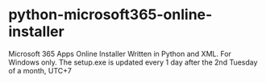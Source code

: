 # python-microsoft365-online-installer
Microsoft 365 Apps Online Installer Written in Python and XML. 
For Windows only. 
The setup.exe is updated every 1 day after the 2nd Tuesday of a month, UTC+7
